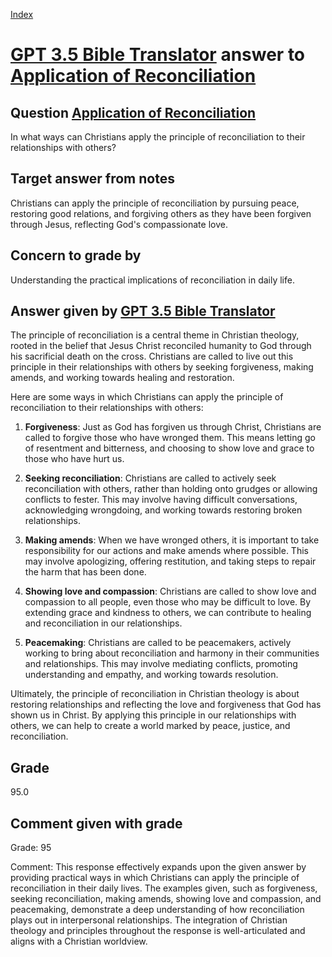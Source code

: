 
[Index](../../index.md)
# [GPT 3.5 Bible Translator](../../answering_models/GPT_3.5_Bible_Translator.md) answer to [Application of Reconciliation](../../questions/Application_of_Reconciliation.md)

## Question [Application of Reconciliation](../../questions/Application_of_Reconciliation.md)
In what ways can Christians apply the principle of reconciliation to their relationships with others?

## Target answer from notes
Christians can apply the principle of reconciliation by pursuing peace, restoring good relations, and forgiving others as they have been forgiven through Jesus, reflecting God's compassionate love.

## Concern to grade by
Understanding the practical implications of reconciliation in daily life.

## Answer given by [GPT 3.5 Bible Translator](../../answering_models/GPT_3.5_Bible_Translator.md)
The principle of reconciliation is a central theme in Christian theology, rooted in the belief that Jesus Christ reconciled humanity to God through his sacrificial death on the cross. Christians are called to live out this principle in their relationships with others by seeking forgiveness, making amends, and working towards healing and restoration.

Here are some ways in which Christians can apply the principle of reconciliation to their relationships with others:

1. **Forgiveness**: Just as God has forgiven us through Christ, Christians are called to forgive those who have wronged them. This means letting go of resentment and bitterness, and choosing to show love and grace to those who have hurt us.

2. **Seeking reconciliation**: Christians are called to actively seek reconciliation with others, rather than holding onto grudges or allowing conflicts to fester. This may involve having difficult conversations, acknowledging wrongdoing, and working towards restoring broken relationships.

3. **Making amends**: When we have wronged others, it is important to take responsibility for our actions and make amends where possible. This may involve apologizing, offering restitution, and taking steps to repair the harm that has been done.

4. **Showing love and compassion**: Christians are called to show love and compassion to all people, even those who may be difficult to love. By extending grace and kindness to others, we can contribute to healing and reconciliation in our relationships.

5. **Peacemaking**: Christians are called to be peacemakers, actively working to bring about reconciliation and harmony in their communities and relationships. This may involve mediating conflicts, promoting understanding and empathy, and working towards resolution.

Ultimately, the principle of reconciliation in Christian theology is about restoring relationships and reflecting the love and forgiveness that God has shown us in Christ. By applying this principle in our relationships with others, we can help to create a world marked by peace, justice, and reconciliation.

## Grade
95.0

## Comment given with grade
Grade: 95

Comment: This response effectively expands upon the given answer by providing practical ways in which Christians can apply the principle of reconciliation in their daily lives. The examples given, such as forgiveness, seeking reconciliation, making amends, showing love and compassion, and peacemaking, demonstrate a deep understanding of how reconciliation plays out in interpersonal relationships. The integration of Christian theology and principles throughout the response is well-articulated and aligns with a Christian worldview.
